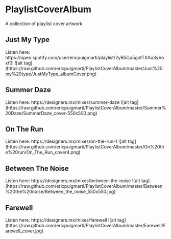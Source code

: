 # PlaylistCoverAlbum
A collection of playlist cover artwork 

<h2>Just My Type</h2> Listen here: https://open.spotify.com/user/ericpuigmarti/playlist/2yB5Cp5gntTXAu3yVoxf0l 
![alt tag](https://raw.github.com/ericpuigmarti/PlaylistCoverAlbum/master/Just%20my%20type/JustMyType_albumCover.png)

<h2>Summer Daze</h2> Listen here: https://designers.mx/mixes/summer-daze
![alt tag](https://raw.github.com/ericpuigmarti/PlaylistCoverAlbum/master/Summer%20Daze/SummerDaze_cover-550x500.png)

<h2>On The Run</h2> Listen here: https://designers.mx/mixes/on-the-run-1 
![alt tag](https://raw.github.com/ericpuigmarti/PlaylistCoverAlbum/master/On%20the%20run/On_The_Run_cover4.png)


<h2>Between The Noise</h2> Listen here: https://designers.mx/mixes/between-the-noise 
![alt tag](https://raw.github.com/ericpuigmarti/PlaylistCoverAlbum/master/Between%20the%20noise/Between_the_noise_550x550.jpg)

<h2>Farewell</h2> Listen here: https://designers.mx/mixes/farewell
![alt tag](https://raw.github.com/ericpuigmarti/PlaylistCoverAlbum/master/Farewell/Farewell_cover.jpg)
